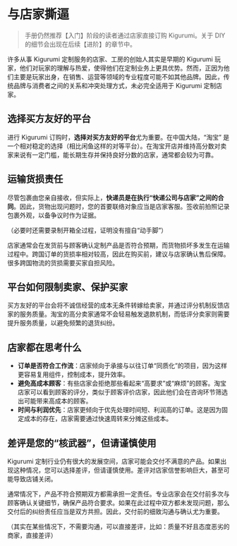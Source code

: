 # 与店家撕逼

> 手册仍然推荐【入门】阶段的读者通过店家直接订购 Kigurumi。关于 DIY 的细节会出现在后续【进阶】的章节中。

许多从事 Kigurumi 定制服务的店家、工房的创始人其实是早期的 Kigurumi 玩家，他们对玩家的理解与热爱，使得他们在定制业务上更具优势。然而，正因为他们主要是玩家出身，在销售、运营等领域的专业程度可能不如其他品牌。因此，传统品牌与消费者之间的关系和冲突处理方式，未必完全适用于 Kigurumi 定制店家。

## 选择买方友好的平台

进行 Kigurumi 订购时，**选择对买方友好的平台**尤为重要。在中国大陆，“淘宝” 是一个相对稳定的选择（相比闲鱼这样的对等平台）。在淘宝开店并维持高分数对卖家来说有一定门槛，能长期生存并保持良好分数的店家，通常都会较为可靠。

## 运输货损责任

尽管包裹由您亲自接收，但实际上，**快递员是在执行“快递公司与店家”之间的合同**。因此，货物出现问题时，您的首要联络对象应当是店家客服。签收前拍照记录包裹外观，以备争议时作为证据。

（必要时还需要录制开箱全过程，证明没有擅自“动手脚”）

店家通常会在发货前与顾客确认定制产品是否符合预期，而货物损坏多发生在运输过程中。跨国订单的货损率相对较高，因此在购买前，建议与店家确认售后保障。很多跨国物流的货损需要买家自担风险。

## 平台如何限制卖家、保护买家

买方友好的平台会将不诚信经营的成本无条件转嫁给卖家，并通过评分机制反馈店家的服务质量。淘宝的高分卖家通常不会轻易触发退款机制，而低评分卖家则需要提升服务质量，以避免频繁的退货纠纷。

## 店家都在思考什么

- **订单是否符合工作流**：店家倾向于承接与以往订单“同质化”的项目，因为这样更容易复用组件，控制成本，提升效率。
- **避免高成本顾客**：有些店家会拒绝那些看起来“高要求”或“麻烦”的顾客。淘宝店家可以看到顾客的评分，类似于顾客评价店家，因此他们会在咨询环节筛选出可能带来高成本的顾客。
- **时间与利润优先**：店家更倾向于优先处理时间短、利润高的订单。这是因为固定成本的存在，店家需要通过快速周转来分摊这些成本。

## 差评是您的“核武器”，但请谨慎使用

Kigurumi 定制行业仍有很大的发展空间，店家可能会交付不满意的产品。如果出现这种情况，您可以选择差评，但请谨慎使用。差评对店家信誉影响巨大，甚至可能导致店铺关闭。

通常情况下，产品不符合预期双方都需承担一定责任。专业店家会在交付前多次与顾客确认关键细节，确保产品符合要求。如果在此过程中双方都未发现问题，那么交付后的纠纷责任应当是双方共担。因此，交付前的细致沟通与确认尤为重要。

（其实在某些情况下，不需要沟通，可以直接差评，比如：质量不好且态度恶劣的商家，直接差评）
